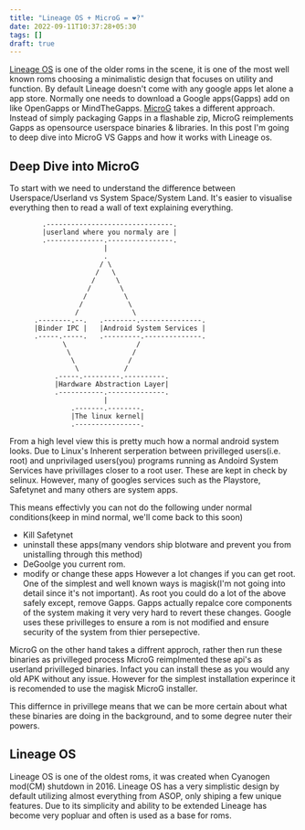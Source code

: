```yaml
---
title: "Lineage OS + MicroG = ❤️?"
date: 2022-09-11T10:37:28+05:30
tags: []
draft: true
---
```


[Lineage OS](https://lineageos.org) is one of the older roms in the scene, it is one of the most well known roms choosing a minimalistic design that focuses on utility and function. By default Lineage doesn't come with any google apps let alone a app store. Normally one needs to download a Google apps(Gapps) add on like OpenGapps or MindTheGapps. [MicroG](https://microg.org) takes a different approach. Instead of simply packaging Gapps in a flashable zip, MicroG reimplements Gapps as opensource userspace binaries & libraries. In this post I'm going to deep dive into MicroG VS Gapps and how it works with Lineage os.

## Deep Dive into MicroG

To start with we need to understand the difference between Userspace/Userland vs System Space/System Land. It's easier to visualise everything then to read a wall of text explaining everything.

```goat
        .-------------------------------.
        |userland where you normaly are |
        .--------------.----------------.
                       |
                       .
                      / \
                     /   \
                    /     \ 
                   /       \
                  /         \
                 /           \ 
                /             \
      .--------.--.   .--------.---------------.
      |Binder IPC |   |Android System Services |
      .-----.-----.   .---------.--------------.
             \                 /
              \               / 
               \             /
                \           /
           .-----.---------.----------.
           |Hardware Abstraction Layer|
           .-----------.--------------.
                       |
               .-------.--------.
               |The linux kernel|
               .----------------.
```
From a high level view this is pretty much how a normal android system looks. Due to Linux's Inherent serperation between privilleged users(i.e. root) and unprivilaged users(you) programs running as Andoird System Services have privillages closer to a root user. These are kept in check by selinux. However, many of googles services such as the Playstore, Safetynet and many others are system apps.

This means effectivly you can not do the following under normal conditions(keep in mind normal, we'll come back to this soon)
- Kill Safetynet
- uninstall these apps(many vendors ship blotware and prevent you from unistalling through this method)
- DeGoolge you current rom.
- modify or change these apps
However a lot changes if you can get root. One of the simplest and well known ways is magisk(I'm not going into detail since it's not important). As root you could do a lot of the above safely except, remove Gapps. Gapps actually repalce core components of the system making it very very hard to revert these changes. Google uses these privilleges to ensure a rom is not modified and ensure security of the system from thier persepective.

MicroG on the other hand takes a diffrent approch, rather then run these binaries as privilleged process MicroG reimplmented these api's as userland privilleged binaries. Infact you can install these as you would any old APK without any issue. However for the simplest installation experince it is recomended to use the magisk MicroG installer. 

This differnce in privillege means that we can be more certain about what these binaries are doing in the background, and to some degree nuter their powers.

## Lineage OS

Lineage OS is one of the oldest roms, it was created when Cyanogen mod(CM) shutdown in 2016. Lineage OS has a very simplistic design by default utilizing almost everything from ASOP, only shiping a few unique features. Due to its simplicity and ability to be extended Lineage has become very popluar and often is used as a base for roms.

